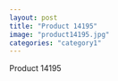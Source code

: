 ```yaml
---
layout: post
title: "Product 14195"
image: "product14195.jpg"
categories: "category1"
---
```

Product 14195
